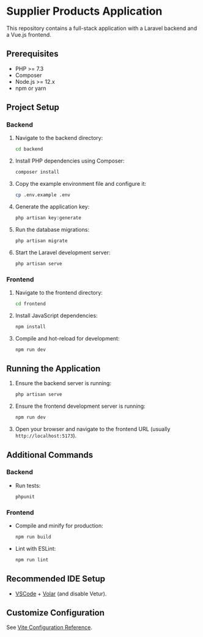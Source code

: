# Supplier Products Application

This repository contains a full-stack application with a Laravel backend and a Vue.js frontend.

## Prerequisites

- PHP >= 7.3
- Composer
- Node.js >= 12.x
- npm or yarn

## Project Setup

### Backend

1. Navigate to the backend directory:

   ```sh
   cd backend
   ```

2. Install PHP dependencies using Composer:

   ```sh
   composer install
   ```

3. Copy the example environment file and configure it:

   ```sh
   cp .env.example .env
   ```

4. Generate the application key:

   ```sh
   php artisan key:generate
   ```

5. Run the database migrations:

   ```sh
   php artisan migrate
   ```

6. Start the Laravel development server:

   ```sh
   php artisan serve
   ```

### Frontend

1. Navigate to the frontend directory:

   ```sh
   cd frontend
   ```

2. Install JavaScript dependencies:

   ```sh
   npm install
   ```

3. Compile and hot-reload for development:

   ```sh
   npm run dev
   ```

## Running the Application

1. Ensure the backend server is running:

   ```sh
   php artisan serve
   ```

2. Ensure the frontend development server is running:

   ```sh
   npm run dev
   ```

3. Open your browser and navigate to the frontend URL (usually `http://localhost:5173`).

## Additional Commands

### Backend

- Run tests:

  ```sh
  phpunit
  ```

### Frontend

- Compile and minify for production:

  ```sh
  npm run build
  ```

- Lint with ESLint:

  ```sh
  npm run lint
  ```

## Recommended IDE Setup

- [VSCode](https://code.visualstudio.com/) + [Volar](https://marketplace.visualstudio.com/items?itemName=Vue.volar) (and disable Vetur).

## Customize Configuration

See [Vite Configuration Reference](https://vitejs.dev/config/).
